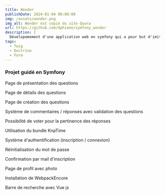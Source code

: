 ```yaml
---
title: Wonder
publishDate: 2024-01-04 00:00:00
img: /assets/wonder.png
img_alt: Wonder est copie du site Quora
url: https://github.com/dphiane/symfony_wonder
description: |
  Dévelopemement d'une application web en symfony qui a pour but d'imiter le site Quora
tags:
  - Twig
  - Doctrine
  - Form
---
```


### Projet guidé en Symfony

Page de présentation des questions

Page de détails des questions

Page de création des questions

Système de commentaires / réponses avec validation des questions

Possibilité de voter pour la pertinence des réponses

Utilisation du bundle KnpTime

Système d'authentification (inscription / connexion)

Réinitialisation du mot de passe

Confirmation par mail d'inscription

Page de profil avec photo

Installation de WebpackEncore

Barre de recherche avec Vue js